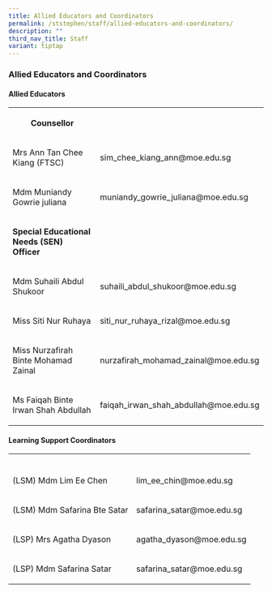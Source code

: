```yaml
---
title: Allied Educators and Coordinators
permalink: /ststephen/staff/allied-educators-and-coordinators/
description: ""
third_nav_title: Staff
variant: tiptap
---
```

<h3>Allied Educators and Coordinators</h3>
<h4>Allied Educators</h4>
<table style="minWidth: 50px">
<colgroup>
<col>
<col>
</colgroup>
<tbody>
<tr>
<th rowspan="1" colspan="1">
<p>Counsellor</p>
</th>
<th rowspan="1" colspan="1">
<p></p>
</th>
</tr>
<tr>
<td rowspan="1" colspan="1">
<p>Mrs Ann Tan Chee Kiang (FTSC)</p>
</td>
<td rowspan="1" colspan="1">
<p>sim_chee_kiang_ann@moe.edu.sg</p>
</td>
</tr>
<tr>
<td rowspan="1" colspan="1">
<p>Mdm Muniandy Gowrie juliana</p>
</td>
<td rowspan="1" colspan="1">
<p>muniandy_gowrie_juliana@moe.edu.sg</p>
</td>
</tr>
<tr>
<td rowspan="1" colspan="1">
<p><strong>Special Educational Needs (SEN) Officer</strong>
</p>
</td>
<td rowspan="1" colspan="1">
<p></p>
</td>
</tr>
<tr>
<td rowspan="1" colspan="1">
<p>Mdm Suhaili Abdul Shukoor</p>
</td>
<td rowspan="1" colspan="1">
<p>suhaili_abdul_shukoor@moe.edu.sg</p>
</td>
</tr>
<tr>
<td rowspan="1" colspan="1">
<p>Miss Siti Nur Ruhaya</p>
</td>
<td rowspan="1" colspan="1">
<p>siti_nur_ruhaya_rizal@moe.edu.sg</p>
</td>
</tr>
<tr>
<td rowspan="1" colspan="1">
<p>Miss Nurzafirah Binte Mohamad Zainal</p>
</td>
<td rowspan="1" colspan="1">
<p>nurzafirah_mohamad_zainal@moe.edu.sg</p>
</td>
</tr>
<tr>
<td rowspan="1" colspan="1">
<p>Ms Faiqah Binte Irwan Shah Abdullah</p>
</td>
<td rowspan="1" colspan="1">
<p>faiqah_irwan_shah_abdullah@moe.edu.sg</p>
</td>
</tr>
</tbody>
</table>
<h4>Learning Support Coordinators</h4>
<table style="minWidth: 50px">
<colgroup>
<col>
<col>
</colgroup>
<tbody>
<tr>
<th rowspan="1" colspan="1">
<p></p>
</th>
<th rowspan="1" colspan="1">
<p></p>
</th>
</tr>
<tr>
<td rowspan="1" colspan="1">
<p>(LSM) Mdm Lim Ee Chen</p>
</td>
<td rowspan="1" colspan="1">
<p>lim_ee_chin@moe.edu.sg</p>
</td>
</tr>
<tr>
<td rowspan="1" colspan="1">
<p>(LSM) Mdm Safarina Bte Satar</p>
</td>
<td rowspan="1" colspan="1">
<p>safarina_satar@moe.edu.sg</p>
</td>
</tr>
<tr>
<td rowspan="1" colspan="1">
<p>(LSP) Mrs Agatha Dyason</p>
</td>
<td rowspan="1" colspan="1">
<p>agatha_dyason@moe.edu.sg</p>
</td>
</tr>
<tr>
<td rowspan="1" colspan="1">
<p>(LSP) Mdm Safarina Satar</p>
</td>
<td rowspan="1" colspan="1">
<p>safarina_satar@moe.edu.sg</p>
</td>
</tr>
</tbody>
</table>
<p></p>